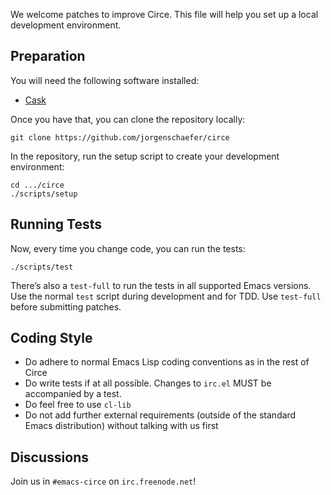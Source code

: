 We welcome patches to improve Circe. This file will help you set up a
local development environment.

## Preparation

You will need the following software installed:

- [Cask](https://github.com/cask/cask)

Once you have that, you can clone the repository locally:

```
git clone https://github.com/jorgenschaefer/circe
```

In the repository, run the setup script to create your development
environment:

```
cd .../circe
./scripts/setup
```

## Running Tests

Now, every time you change code, you can run the tests:

```
./scripts/test
```

There’s also a `test-full` to run the tests in all supported Emacs
versions. Use the normal `test` script during development and for TDD.
Use `test-full` before submitting patches.

## Coding Style

- Do adhere to normal Emacs Lisp coding conventions as in the rest of
  Circe
- Do write tests if at all possible. Changes to `irc.el` MUST be
  accompanied by a test.
- Do feel free to use `cl-lib`
- Do not add further external requirements (outside of the standard
  Emacs distribution) without talking with us first

## Discussions

Join us in `#emacs-circe` on `irc.freenode.net`!
